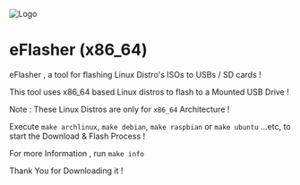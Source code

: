 ![Logo](/logo.ico)

# eFlasher (x86_64)


eFlasher , a tool for flashing Linux Distro's ISOs to USBs / SD cards !

This tool uses x86_64 based Linux distros to flash to a Mounted USB Drive !

Note : These Linux Distros are only for `x86_64` Architecture !

Execute `make archlinux`, `make debian`, `make raspbian` or `make ubuntu` ...etc,  to start the Download & Flash Process !

For more Information , run `make info`

Thank You for Downloading it !

